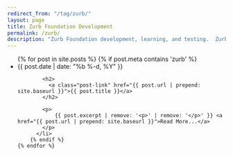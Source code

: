 ```yaml
---
redirect_from: "/tag/zurb/"
layout: page
title: Zurb Foundation Development
permalink: /zurb/
description: "Zurb Foundation development, learning, and testing.  Zurb for Sites, Email, and mobile Apps."
---
```

<div class="home">



  <ul class="post-list">
    {% for post in site.posts %}
		{% if post.meta contains 'zurb' %}
		  <li>
			<span class="post-meta">{{ post.date | date: "%b %-d, %Y" }}</span>

			<h2>
			  <a class="post-link" href="{{ post.url | prepend: site.baseurl }}">{{ post.title }}</a>
			</h2>

			<p>
				{{ post.excerpt | remove: '<p>' | remove: '</p>' }} <a href="{{ post.url | prepend: site.baseurl }}">Read More...</a>
			</p>
		  </li>
		{% endif %}
    {% endfor %}
  </ul>
   
</div>
